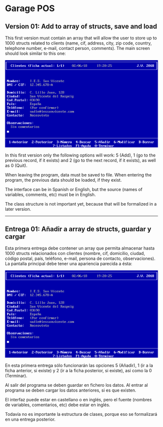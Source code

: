# Garage POS

## Version 01: Add to array of structs, save and load

This first version must contain an array that will allow the user to store up to 
1000 structs related to clients (name, cif, address, city, zip code, country, 
telephone number, e-mail, contact person, comments). The main screen should 
look similar to this one:

![](garagePOS01.png)

In this first version only the following options will work: 5 (Add), 1 (go to 
the previous record, if it exists) and 2 (go to the next record, if it exists), 
as well as 0 (Quit).

When leaving the program, data must be saved to file. When entering the 
program, the previous data should be loaded, if they exist.

The interface can be in Spanish or English, but the source (names of variables, 
comments, etc) must be in English.

The class structure is not important yet, because that will be formalized in a 
later version.

---

## Entrega 01: Añadir a array de structs, guardar y cargar

Esta primera entrega debe contener un array que permita almacenar hasta 1000 
structs relacionados con clientes (nombre, cif, domicilio, ciudad, código 
postal, país, teléfono, e-mail, persona de contacto, observaciones). La 
pantalla principal debe tener una apariencia parecida a ésta:

![](garagePOS01.png)

En esta primera entrega sólo funcionarán las opciones 5 (Añadir), 1
(ir a la ficha anterior, si existe) y 2 (ir a la ficha posterior, si existe),
así como la 0 (Terminar).

Al salir del programa se deben guardar en fichero los datos. Al entrar al
programa se deben cargar los datos anteriores, si es que existen.

El interfaz puede estar en castellano o en inglés, pero el fuente (nombres
de variables, comentarios, etc) debe estar en inglés.

Todavía no es importante la estructura de clases, porque eso se formalizará
en una entrega posterior.

